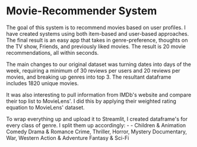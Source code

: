 # Movie-Recommender System

The goal of this system is to recommend movies based on user profiles. I have created systems using both item-based and user-based approaches. The final result is an easy app that takes in genre-preference, thoughts on the TV show, Friends, and previously liked movies. The result is 20 movie recommendations, all within seconds. 

The main changes to our original dataset was turning dates into days of the week, requiring a minimum of 30 reviews per users and 20 reviews per movies, and breaking up genres into top 3. The resultant dataframe includes 1820 unique movies. 

It was also interesting to pull information from IMDb's website and compare their top list to MovieLens'. I did this by applying their weighted rating equation to MovieLens' dataset.

To wrap everything up and upload it to Streamlit, I created dataframe's for every class of genre. I split them up accordingly: - - Children & Animation 
Comedy
Drama & Romance
Crime, Thriller, Horror, Mystery
Documentary, War, Western
Action & Adventure
Fantasy & Sci-Fi
